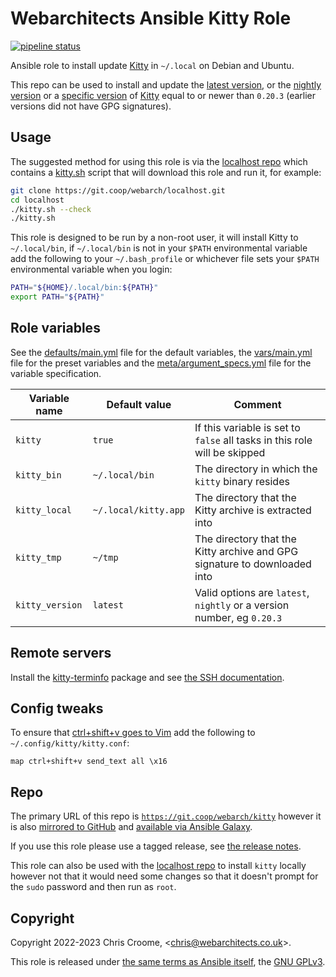 # Webarchitects Ansible Kitty Role

[![pipeline status](https://git.coop/webarch/kitty/badges/main/pipeline.svg)](https://git.coop/webarch/kitty/-/commits/main)

Ansible role to install update [Kitty](https://github.com/kovidgoyal/kitty) in `~/.local` on Debian and Ubuntu.

This repo can be used to install and update the [latest version](https://github.com/kovidgoyal/kitty/releases/latest), or the [nightly version](https://github.com/kovidgoyal/kitty/releases/tag/nightly) or a [specific version](https://github.com/kovidgoyal/kitty/releases) of [Kitty](https://github.com/kovidgoyal/kitty) equal to or newer than `0.20.3` (earlier versions did not have GPG signatures).

## Usage

The suggested method for using this role is via the [localhost repo](https://git.coop/webarch/localhost) which contains a [kitty.sh](https://git.coop/webarch/localhost/-/blob/main/kitty.sh) script that will download this role and run it, for example:

```bash
git clone https://git.coop/webarch/localhost.git
cd localhost
./kitty.sh --check
./kitty.sh
```

This role is designed to be run by a non-root user, it will install Kitty to `~/.local/bin`, if `~/.local/bin` is not in your `$PATH` environmental variable add the following to your `~/.bash_profile` or whichever file sets your `$PATH` environmental variable when you login:

```bash
PATH="${HOME}/.local/bin:${PATH}"
export PATH="${PATH}"
```

## Role variables

See the [defaults/main.yml](defaults/main.yml) file for the default variables, the [vars/main.yml](vars/main.yml) file for the preset variables and the [meta/argument_specs.yml](meta/argument_specs.yml) file for the variable specification.

| Variable name        | Default value        | Comment                                                                   |
|----------------------|----------------------|---------------------------------------------------------------------------|
| `kitty`              | `true`               | If this variable is set to `false` all tasks in this role will be skipped |
| `kitty_bin`          | `~/.local/bin`       | The directory in which the `kitty` binary resides                         |
| `kitty_local`        | `~/.local/kitty.app` | The directory that the Kitty archive is extracted into                    |
| `kitty_tmp`          | `~/tmp`              | The directory that the Kitty archive and GPG signature to downloaded into |
| `kitty_version`      | `latest`             | Valid options are `latest`, `nightly` or a version number, eg `0.20.3`    |

## Remote servers

Install the [kitty-terminfo](https://packages.debian.org/search?keywords=kitty-terminfo) package and see [the SSH documentation](https://sw.kovidgoyal.net/kitty/kittens/ssh/).

## Config tweaks

To ensure that [ctrl+shift+v goes to Vim](https://github.com/kovidgoyal/kitty/discussions/5003#discussioncomment-2617442) add the following to `~/.config/kitty/kitty.conf`:

```
map ctrl+shift+v send_text all \x16
```

## Repo

The primary URL of this repo is [`https://git.coop/webarch/kitty`](https://git.coop/webarch/kitty) however it is also [mirrored to GitHub](https://github.com/webarch-coop/ansible-role-kitty) and [available via Ansible Galaxy](https://galaxy.ansible.com/chriscroome/kitty).

If you use this role please use a tagged release, see [the release notes](https://git.coop/webarch/kitty/-/releases).

This role can also be used with the [localhost repo](https://git.coop/webarch/localhost) to install `kitty` locally however not that it would need some changes so that it doesn't prompt for the `sudo` password and then run as `root`.

## Copyright

Copyright 2022-2023 Chris Croome, &lt;[chris@webarchitects.co.uk](mailto:chris@webarchitects.co.uk)&gt;.

This role is released under [the same terms as Ansible itself](https://github.com/ansible/ansible/blob/devel/COPYING), the [GNU GPLv3](LICENSE).
